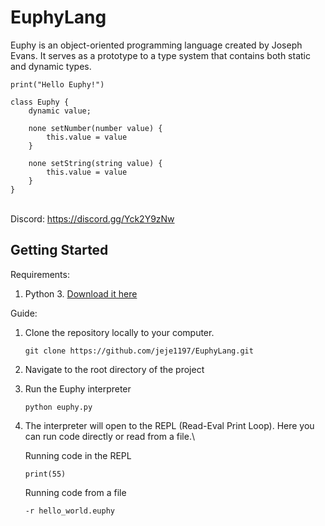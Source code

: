 # EuphyLang

Euphy is an object-oriented programming language created by Joseph Evans.
It serves as a prototype to a type system that contains both static and dynamic types.


```
print("Hello Euphy!")

class Euphy {
    dynamic value;

    none setNumber(number value) {
        this.value = value
    }

    none setString(string value) {
        this.value = value
    }
}

```
\
Discord: https://discord.gg/Yck2Y9zNw

## Getting Started

Requirements:
    
1) Python 3. [Download it here](https://www.python.org/downloads)

Guide:
1) Clone the repository locally to your computer.

   ```
   git clone https://github.com/jeje1197/EuphyLang.git
   ```
    
2) Navigate to the root directory of the project
3) Run the Euphy interpreter

   ```
   python euphy.py
   ```

4) The interpreter will open to the REPL (Read-Eval Print Loop). Here you can run code directly or read from a file.\

   Running code in the REPL
   ```
   print(55)
   ```

   Running code from a file
   ```
   -r hello_world.euphy
   ```
